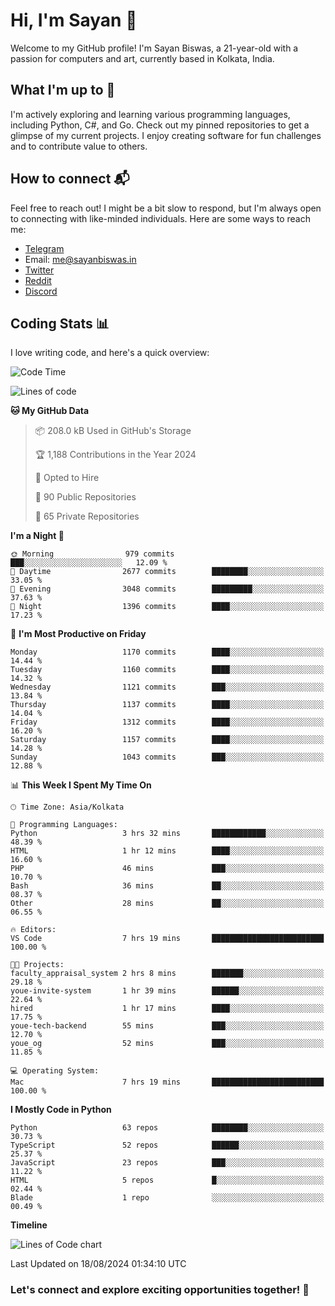 # Hi, I'm Sayan 👋

Welcome to my GitHub profile! I'm Sayan Biswas, a 21-year-old with a passion for computers and art, currently based in Kolkata, India.

## What I'm up to 🚀

I'm actively exploring and learning various programming languages, including Python, C#, and Go. Check out my pinned repositories to get a glimpse of my current projects. I enjoy creating software for fun challenges and to contribute value to others.

## How to connect 📬

Feel free to reach out! I might be a bit slow to respond, but I'm always open to connecting with like-minded individuals. Here are some ways to reach me:

- [Telegram](https://t.me/dank_as_fuck)
- Email: [me@sayanbiswas.in](mailto:me@sayanbiswas.in)
- [Twitter](https://twitter.com/TheDankDel)
- [Reddit](https://www.reddit.com/user/dank_as_fuck_/)
- [Discord](https://discordapp.com/users/506536929152466945)

## Coding Stats 📊

I love writing code, and here's a quick overview:

<!--START_SECTION:waka-->
![Code Time](http://img.shields.io/badge/Code%20Time-1%2C660%20hrs%2024%20mins-blue)

![Lines of code](https://img.shields.io/badge/From%20Hello%20World%20I%27ve%20Written-5.9%20million%20lines%20of%20code-blue)

**🐱 My GitHub Data** 

> 📦 208.0 kB Used in GitHub's Storage 
 > 
> 🏆 1,188 Contributions in the Year 2024
 > 
> 💼 Opted to Hire
 > 
> 📜 90 Public Repositories 
 > 
> 🔑 65 Private Repositories 
 > 
**I'm a Night 🦉** 

```text
🌞 Morning                979 commits         ███░░░░░░░░░░░░░░░░░░░░░░   12.09 % 
🌆 Daytime                2677 commits        ████████░░░░░░░░░░░░░░░░░   33.05 % 
🌃 Evening                3048 commits        █████████░░░░░░░░░░░░░░░░   37.63 % 
🌙 Night                  1396 commits        ████░░░░░░░░░░░░░░░░░░░░░   17.23 % 
```
📅 **I'm Most Productive on Friday** 

```text
Monday                   1170 commits        ████░░░░░░░░░░░░░░░░░░░░░   14.44 % 
Tuesday                  1160 commits        ████░░░░░░░░░░░░░░░░░░░░░   14.32 % 
Wednesday                1121 commits        ███░░░░░░░░░░░░░░░░░░░░░░   13.84 % 
Thursday                 1137 commits        ████░░░░░░░░░░░░░░░░░░░░░   14.04 % 
Friday                   1312 commits        ████░░░░░░░░░░░░░░░░░░░░░   16.20 % 
Saturday                 1157 commits        ████░░░░░░░░░░░░░░░░░░░░░   14.28 % 
Sunday                   1043 commits        ███░░░░░░░░░░░░░░░░░░░░░░   12.88 % 
```


📊 **This Week I Spent My Time On** 

```text
🕑︎ Time Zone: Asia/Kolkata

💬 Programming Languages: 
Python                   3 hrs 32 mins       ████████████░░░░░░░░░░░░░   48.39 % 
HTML                     1 hr 12 mins        ████░░░░░░░░░░░░░░░░░░░░░   16.60 % 
PHP                      46 mins             ███░░░░░░░░░░░░░░░░░░░░░░   10.70 % 
Bash                     36 mins             ██░░░░░░░░░░░░░░░░░░░░░░░   08.37 % 
Other                    28 mins             ██░░░░░░░░░░░░░░░░░░░░░░░   06.55 % 

🔥 Editors: 
VS Code                  7 hrs 19 mins       █████████████████████████   100.00 % 

🐱‍💻 Projects: 
faculty_appraisal_system 2 hrs 8 mins        ███████░░░░░░░░░░░░░░░░░░   29.18 % 
youe-invite-system       1 hr 39 mins        ██████░░░░░░░░░░░░░░░░░░░   22.64 % 
hired                    1 hr 17 mins        ████░░░░░░░░░░░░░░░░░░░░░   17.75 % 
youe-tech-backend        55 mins             ███░░░░░░░░░░░░░░░░░░░░░░   12.70 % 
youe_og                  52 mins             ███░░░░░░░░░░░░░░░░░░░░░░   11.85 % 

💻 Operating System: 
Mac                      7 hrs 19 mins       █████████████████████████   100.00 % 
```

**I Mostly Code in Python** 

```text
Python                   63 repos            ████████░░░░░░░░░░░░░░░░░   30.73 % 
TypeScript               52 repos            ██████░░░░░░░░░░░░░░░░░░░   25.37 % 
JavaScript               23 repos            ███░░░░░░░░░░░░░░░░░░░░░░   11.22 % 
HTML                     5 repos             █░░░░░░░░░░░░░░░░░░░░░░░░   02.44 % 
Blade                    1 repo              ░░░░░░░░░░░░░░░░░░░░░░░░░   00.49 % 
```



**Timeline**

![Lines of Code chart](https://raw.githubusercontent.com/Dank-del/Dank-del/main/assets/bar_graph.png)


 Last Updated on 18/08/2024 01:34:10 UTC
<!--END_SECTION:waka-->

### Let's connect and explore exciting opportunities together! 🚀
